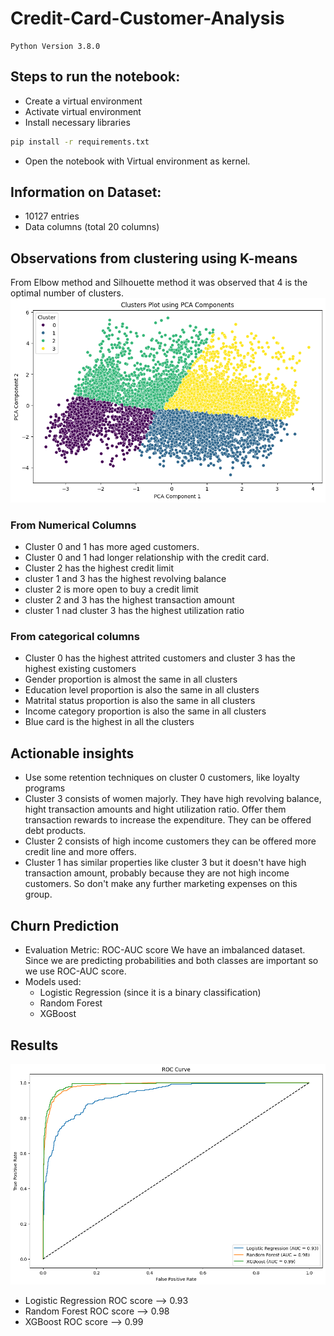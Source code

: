 # Credit-Card-Customer-Analysis

```
Python Version 3.8.0
```
## Steps to run the notebook:
- Create a virtual environment
- Activate virtual environment
- Install necessary libraries
```bash
pip install -r requirements.txt
```
- Open the notebook with Virtual environment as kernel.

## Information on Dataset:
- 10127 entries
- Data columns (total 20 columns)

## Observations from clustering using K-means
From Elbow method and Silhouette method it was observed that 4 is the optimal number of clusters.
![alt text](media/image.png)

### From Numerical Columns
- Cluster 0 and 1 has more aged customers.
- Cluster 0 and 1 had longer relationship with the credit card.
- Cluster 2 has the highest credit limit
- cluster 1 and 3 has the highest revolving balance
- cluster 2 is more open to buy a credit limit
- cluster 2 and 3 has the highest transaction amount
- cluster 1 nad cluster 3 has the highest utilization ratio

### From categorical columns
- Cluster 0 has the highest attrited customers and cluster 3 has the highest existing customers
- Gender proportion is almost the same in all clusters
- Education level proportion is also the same in all clusters
- Matrital status proportion is also the same in all clusters
- Income category proportion is also the same in all clusters
- Blue card is the highest in all the clusters

## Actionable insights
- Use some retention techniques on cluster 0 customers, like loyalty programs
- Cluster 3 consists of women majorly. They have high revolving balance, hight transaction amounts and hight utilization ratio. Offer them transaction rewards to increase the expenditure. They can be offered debt products.
- Cluster 2 consists of high income customers they can be offered more credit line and more offers.
- Cluster 1 has similar properties like cluster 3 but it doesn't have high transaction amount, probably because they are not high income customers. So don't make any further marketing expenses on this group.

## Churn Prediction
- Evaluation Metric: ROC-AUC score
We have an imbalanced dataset. Since we are predicting probabilities and both classes are important so we use ROC-AUC score. 
- Models used:
    - Logistic Regression (since it is a binary classification)
    - Random Forest
    - XGBoost

## Results
![alt text](media/roc.png)
- Logistic Regression ROC score --> 0.93
- Random Forest ROC score --> 0.98
- XGBoost ROC score --> 0.99